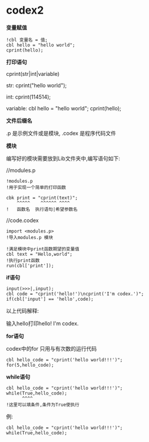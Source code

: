 # codex2

**变量赋值**

    !cbl 变量名 = 值;
    cbl hello = "hello world";
    cprint(hello);



**打印语句**

cprint(str|int|variable)

str:
    cprint("hello world");

int:
    cprint(114514);

variable:
    cbl hello = "hello world";
    cprint(hello);


  
**文件后缀名**

.p 是示例文件或是模块, .codex 是程序代码文件



**模块**

编写好的模块需要放到Lib文件夹中,编写语句如下:

//modules.p

    !modules.p
    !用于实现一个简单的打印函数

    cbk print = "cprint(text)";
        ^^^^^    ^^^^^^ ^^^^
    !   函数名  执行语句|希望参数名

//code.codex

    import <modules.p>
    !导入modules.p 模块

    !满足模块中print函数期望的变量值
    cbl text = "Hello,world";
    !执行print函数
    run(cbl['print']);



**if语句**

    input(>>>|,input);
    cbl code = "cprint('hello!')\ncprint('I'm codex.')";
    if(cbl['input'] == 'hello',code);

以上代码解释:

输入hello打印hello! I'm codex.



**for语句**

codex中的for 只用与有次数的运行代码

    cbl hello_code = "cprint('hello world!!!')";
    for(5,hello_code);



**while语句**

    cbl hello_code = "cprint('hello world!!!')";
    while(True,hello_code);
          ^^^^
    !这里可以填条件,条件为True使执行

例:

    cbl hello_code = "cprint('hello world!!!')";
    while(True,hello_code);

